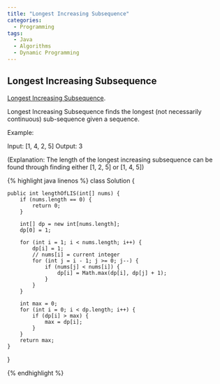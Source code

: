 ```yaml
---
title: "Longest Increasing Subsequence"
categories:
  - Programming
tags:
  - Java
  - Algorithms
  - Dynamic Programming
---
```


## Longest Increasing Subsequence

[Longest Increasing Subsequence](https://leetcode.com/problems/longest-increasing-subsequence).

Longest Increasing Subsequence finds the longest (not necessarily continuous) sub-sequence given a sequence.

Example:

Input: [1, 4, 2, 5]
Output: 3

(Explanation: The length of the longest increasing subsequence can be found through finding either [1, 2, 5] or [1, 4, 5])


{% highlight java linenos %}
class Solution {

    public int lengthOfLIS(int[] nums) {
        if (nums.length == 0) {
            return 0;
        }

        int[] dp = new int[nums.length];
        dp[0] = 1;

        for (int i = 1; i < nums.length; i++) {
            dp[i] = 1;
            // nums[i] = current integer
            for (int j = i - 1; j >= 0; j--) {
                if (nums[j] < nums[i]) {
                    dp[i] = Math.max(dp[i], dp[j] + 1);
                }
            }
        }

        int max = 0;
        for (int i = 0; i < dp.length; i++) {
            if (dp[i] > max) {
                max = dp[i];
            }
        }
        return max;
    }

}

{% endhighlight %}
